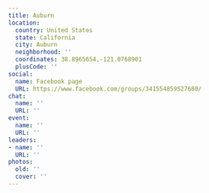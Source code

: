 ```yaml
---
title: Auburn
location:
  country: United States
  state: California
  city: Auburn
  neighborhood: ''
  coordinates: 38.8965654,-121.0768901
  plusCode: ''
social:
  name: Facebook page
  URL: https://www.facebook.com/groups/341554859527680/
chat:
  name: ''
  URL: ''
event:
  name: ''
  URL: ''
leaders:
- name: ''
  URL: ''
photos:
  old: ''
  cover: ''
---
```

